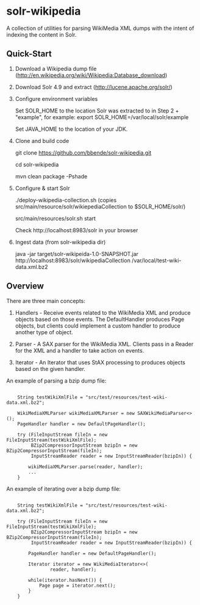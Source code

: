 solr-wikipedia
==============

A collection of utilities for parsing WikiMedia XML dumps with the intent of indexing
the content in Solr.

## Quick-Start
1. Download a Wikipedia dump file (http://en.wikipedia.org/wiki/Wikipedia:Database_download)

2. Download Solr 4.9 and extract (http://lucene.apache.org/solr/)

3. Configure environment variables

    Set SOLR_HOME to the location Solr was extracted to in Step 2 + "example", for example:
    export SOLR_HOME=/var/local/solr/example

    Set JAVA_HOME to the location of your JDK.

4. Clone and build code

    git clone https://github.com/bbende/solr-wikipedia.git
    
    cd solr-wikipedia
    
    mvn clean package -Pshade

5. Configure & start Solr

    ./deploy-wikipedia-collection.sh (copies src/main/resource/solr/wikiepediaCollection to $SOLR_HOME/solr/)
    
    src/main/resources/solr.sh start
    
    Check http://localhost:8983/solr in your browser

6. Ingest data (from solr-wikipedia dir)

    java -jar target/solr-wikipeida-1.0-SNAPSHOT.jar http://localhost:8983/solr/wikipediaCollection /var/local/test-wiki-data.xml.bz2

## Overview

There are three main concepts:
1. Handlers - Receive events related to the WikiMedia XML and produce objects 
based on those events. The DefaultHandler produces Page objects, but clients
could implement a custom handler to produce another type of object.

2. Parser - A SAX parser for the WikiMedia XML. Clients pass in a Reader for
the XML and a handler to take action on events.

3. Iterator - An Iterator that uses StAX processing to produces objects based
on the given handler.

An example of parsing a bzip dump file:
<pre><code>
    String testWikiXmlFile = "src/test/resources/test-wiki-data.xml.bz2";
    
    WikiMediaXMLParser<Page> wikiMediaXMLParser = new SAXWikiMediaParser<>();
    PageHandler<Page> handler = new DefaultPageHandler();

    try (FileInputStream fileIn = new FileInputStream(testWikiXmlFile);
         BZip2CompressorInputStream bzipIn = new BZip2CompressorInputStream(fileIn);
         InputStreamReader reader = new InputStreamReader(bzipIn)) {

        wikiMediaXMLParser.parse(reader, handler);
        ...
    }
</code></pre>

An example of iterating over a bzip dump file:
<pre><code>
    String testWikiXmlFile = "src/test/resources/test-wiki-data.xml.bz2";
    
    try (FileInputStream fileIn = new FileInputStream(testWikiXmlFile);
         BZip2CompressorInputStream bzipIn = new BZip2CompressorInputStream(fileIn);
         InputStreamReader reader = new InputStreamReader(bzipIn)) {

        PageHandler<Page> handler = new DefaultPageHandler();

        Iterator<Page> iterator = new WikiMediaIterator<>(
                reader, handler);

        while(iterator.hasNext()) {
            Page page = iterator.next();
        }
    }
</code></pre>

